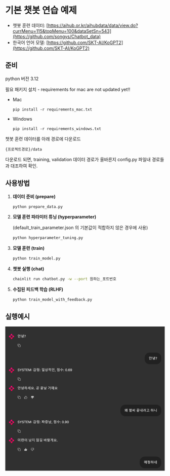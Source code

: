 # 기본 챗봇 연습 예제

- 챗봇 훈련 데이터: [https://aihub.or.kr/aihubdata/data/view.do?currMenu=115&topMenu=100&dataSetSn=543](https://github.com/songys/Chatbot_data)
- 한국어 언어 모델: [https://github.com/SKT-AI/KoGPT2](https://github.com/SKT-AI/KoGPT2)

## 준비
python 버전 3.12

필요 패키지 설치 - requirements for mac are not updated yet!!
- Mac
   ```
   pip install -r requirements_mac.txt
   ```
- Windows
   ```
   pip install -r requirements_windows.txt
   ```

챗봇 훈련 데이터를 아래 경로에 다운로드
   ```
   {프로젝트경로}/data
   ```
다운로드 되면, training, validation 데이터 경로가 올바른지 config.py 파일내 경로들과 대조하여 확인.

## 사용방법

1. **데이터 준비 (prepare)**

   ```sh
   python prepare_data.py
   ```
2. **모델 훈련 파라미터 튜닝 (hyperparameter)**

   (default_train_parameter.json 의 기본값이 적합하지 않은 경우에 사용)

   ```sh
   python hyperparameter_tuning.py
   ```
3. **모델 훈련 (train)**

   ```sh
   python train_model.py
   ```
4. **챗봇 실행 (chat)**

   ```sh
   chainlit run chatbot.py -w --port 원하는_포트번호
   ```
4. **수집된 피드백 학습 (RLHF)**

   ```sh
   python train_model_with_feedback.py
   ```
## 실행예시

 ![img.png](example/exampleRun.png)
